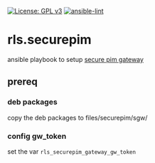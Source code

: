 [![License: GPL v3](https://img.shields.io/badge/License-GPL%20v3-blue.svg)](http://www.gnu.org/licenses/gpl-3.0)
[![ansible-lint](https://github.com/Rosa-Luxemburgstiftung-Berlin/rls.securepim/actions/workflows/lint.yml/badge.svg)](https://github.com/Rosa-Luxemburgstiftung-Berlin/rls.securepim/actions/workflows/lint.yml)

# rls.securepim
ansible playbook to setup [secure pim gateway](https://www.virtual-solution.com/)

## prereq

### deb packages
copy the deb packages to files/securepim/sgw/

### config gw_token
set the var `rls_securepim_gateway_gw_token`
